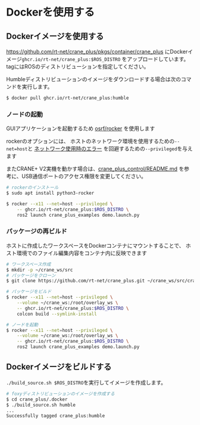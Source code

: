 # Dockerを使用する

## Dockerイメージを使用する

https://github.com/rt-net/crane_plus/pkgs/container/crane_plus
にDockerイメージ`ghcr.io/rt-net/crane_plus:$ROS_DISTRO`
をアップロードしています。
tagにはROSのディストリビューションを指定してください。

Humbleディストリビューションのイメージをダウンロードする場合は次のコマンドを実行します。

```sh
$ docker pull ghcr.io/rt-net/crane_plus:humble
```

### ノードの起動

GUIアプリケーションを起動するため
[osrf/rocker](https://github.com/osrf/rocker)
を使用します

rockerのオプションには、
ホストのネットワーク環境を使用するための`--net=host`と
[ネットワーク使用時のエラー](https://github.com/osrf/rocker/issues/13)
を回避するための`--privileged`を与えます

またCRANE+ V2実機を動かす場合は、[crane_plus_control/README.md](../crane_plus_control/README.md)
を参考に、USB通信ポートのアクセス権限を変更してください。

```sh
# rockerのインストール
$ sudo apt install python3-rocker

$ rocker --x11 --net=host --privileged \
    -- ghcr.io/rt-net/crane_plus:$ROS_DISTRO \
    ros2 launch crane_plus_examples demo.launch.py
```

### パッケージの再ビルド

ホストに作成したワークスペースをDockerコンテナにマウントすることで、
ホスト環境でのファイル編集内容をコンテナ内に反映できます

```sh
# ワークスペース作成
$ mkdir -p ~/crane_ws/src
# パッケージをクローン
$ git clone https://github.com/rt-net/crane_plus.git ~/crane_ws/src/crane_plus

# パッケージをビルド
$ rocker --x11 --net=host --privileged \
    --volume ~/crane_ws:/root/overlay_ws \
    -- ghcr.io/rt-net/crane_plus:$ROS_DISTRO \
    colcon build --symlink-install

# ノードを起動
$ rocker --x11 --net=host --privileged \
    --volume ~/crane_ws:/root/overlay_ws \
    -- ghcr.io/rt-net/crane_plus:$ROS_DISTRO \
    ros2 launch crane_plus_examples demo.launch.py
```

## Dockerイメージをビルドする

`./build_source.sh $ROS_DISTRO`を実行してイメージを作成します。

```sh
# foxyディストリビューションのイメージを作成する
$ cd crane_plus/.docker
$ ./build_source.sh humble
...
Successfully tagged crane_plus:humble
```
